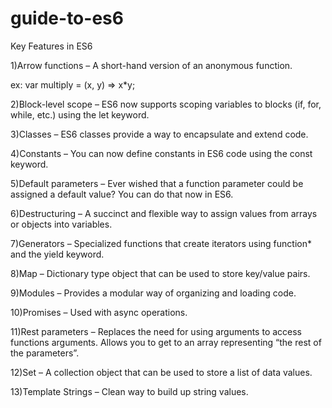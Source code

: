 # guide-to-es6

Key Features in ES6


1)Arrow functions – A short-hand version of an anonymous function.

ex: var multiply = (x, y) => x*y;

2)Block-level scope – ES6 now supports scoping variables to blocks (if, for, while, etc.) using the let keyword.

3)Classes – ES6 classes provide a way to encapsulate and extend code.

4)Constants – You can now define constants in ES6 code using the const keyword.

5)Default parameters – Ever wished that a function parameter could be assigned a default value? You can do that now in ES6.

6)Destructuring – A succinct and flexible way to assign values from arrays or objects into variables.

7)Generators – Specialized functions that create iterators using function* and the yield keyword.

8)Map – Dictionary type object that can be used to store key/value pairs.

9)Modules – Provides a modular way of organizing and loading code.

10)Promises – Used with async operations.

11)Rest parameters – Replaces the need for using arguments to access functions arguments. Allows you to get to an array representing “the rest of the parameters”.

12)Set – A collection object that can be used to store a list of data values.

13)Template Strings – Clean way to build up string values.
